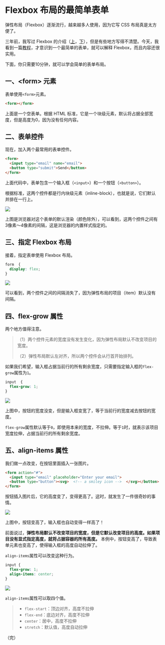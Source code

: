 # Flexbox 布局的最简单表单

弹性布局（Flexbox）逐渐流行，越来越多人使用，因为它写 CSS 布局真是太方便了。

三年前，我写过 Flexbox 的介绍（[上](http://www.ruanyifeng.com/blog/2015/07/flex-grammar.html)，[下](http://www.ruanyifeng.com/blog/2015/07/flex-examples.html)），但是有些地方写得不清楚。今天，我看到一篇[教程](https://zellwk.com/blog/simple-form-with-flexbox/)，才意识到一个最简单的表单，就可以解释 Flexbox，而且内容还很实用。

下面，你只需要10分钟，就可以学会简单的表单布局。

## 一、&lt;form> 元素

表单使用`<form>`元素。

```html
<form></form>
```

上面是一个空表单。根据 HTML 标准，它是一个块级元素，默认将占据全部宽度，但是高度为0，因为没有任何内容。

## 二、表单控件

现在，加入两个最常用的表单控件。

```html
<form>
  <input type="email" name="email">
  <button type="submit">Send</button>
</form>
```

上面代码中，表单包含一个输入框（`<input>`）和一个按钮（`<button>`）。

根据标准，这两个控件都是行内块级元素（inline-block），也就是说，它们默认并排在一行上。

![](https://www.wangbase.com/blogimg/asset/201810/bg2018101801.png)

上图是浏览器对这个表单的默认渲染（颜色除外），可以看到，这两个控件之间有3像素～4像素的间隔，这是浏览器的内置样式指定的。

## 三、指定 Flexbox 布局

接着，指定表单使用 Flexbox 布局。

```css
form  {
  display: flex;
}
```

![](https://www.wangbase.com/blogimg/asset/201810/bg2018101802.png)

可以看到，两个控件之间的间隔消失了，因为弹性布局的项目（item）默认没有间隔。

## 四、flex-grow 属性

两个地方值得注意。

> （1）两个控件元素的宽度没有发生变化，因为弹性布局默认不改变项目的宽度。
> 
> （2）弹性布局默认左对齐，所以两个控件会从行首开始排列。

如果我们希望，输入框占据当前行的所有剩余宽度，只需要指定输入框的`flex-grow`属性为`1`。

```css
input  {
  flex-grow: 1;
}
```

![](https://www.wangbase.com/blogimg/asset/201810/bg2018101803.png)

上图中，按钮的宽度没变，但是输入框变宽了，等于当前行的宽度减去按钮的宽度。

`flex-grow`属性默认等于`0`，即使用本来的宽度，不拉伸。等于`1`时，就表示该项目宽度拉伸，占据当前行的所有剩余宽度。

## 五、align-items 属性

我们做一点改变，在按钮里面插入一张图片。

```html
<form action="#">
  <input type="email" placeholder="Enter your email">
  <button type="button"><svg>  <!-- a smiley icon -->  </svg></button>
</form>
```

按钮插入图片后，它的高度变了，变得更高了。这时，就发生了一件很奇妙的事情。

![](https://www.wangbase.com/blogimg/asset/201810/bg2018101804.png)

上图中，按钮变高了，输入框也自动变得一样高了！

前面说过，**弹性布局默认不改变项目的宽度，但是它默认改变项目的高度。如果项目没有显式指定高度，就将占据容器的所有高度。** 本例中，按钮变高了，导致表单元素也变高了，使得输入框的高度自动拉伸了。

`align-items`属性可以改变这种行为。

```css
input {
  flex-grow: 1;
  align-items: center;
}
```

![](https://www.wangbase.com/blogimg/asset/201810/bg2018101806.png)

`align-items`属性可以取四个值。

> - `flex-start`：顶边对齐，高度不拉伸
> - `flex-end`：底边对齐，高度不拉伸
> - `center`：居中，高度不拉伸
> - `stretch`：默认值，高度自动拉伸

（完）
